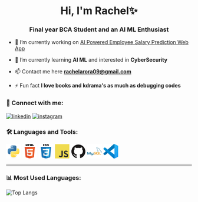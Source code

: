 <h1 align="center">Hi, I'm Rachel✨</h1>
<h3 align="center">Final year BCA Student and an AI ML Enthusiast</h3>

- 🔭 I’m currently working on [AI Powered Employee Salary Prediction Web App](https://github.com/Rachelarora/Employee-Salary-Prediction-Rachel-Arora.git)

- 🌱 I’m currently learning **AI ML** and interested in **CyberSecurity**

- 📫 Contact me here **rachelarora09@gmail.com**

- ⚡ Fun fact **I love books and kdrama's as much as debugging codes**

### 🤝 Connect with me:
<p align="left">
  <a href="https://www.linkedin.com/in/rachel-arora" target="blank"><img align="center" src="https://cdn.jsdelivr.net/npm/simple-icons@v5/icons/linkedin.svg" alt="linkedin" height="30" width="40" /></a>
  <a href="https://www.instagram.com/rachel.aroraa/" target="blank"><img align="center" src="https://cdn.jsdelivr.net/npm/simple-icons@v5/icons/instagram.svg" alt="instagram" height="30" width="40" /></a>
</p>


### 🛠️ Languages and Tools:
<p align="left">
  <img src="https://raw.githubusercontent.com/devicons/devicon/master/icons/python/python-original.svg" alt="python" width="40" height="40"/>
  <img src="https://raw.githubusercontent.com/devicons/devicon/master/icons/html5/html5-original-wordmark.svg" alt="html5" width="40" height="40"/>
  <img src="https://raw.githubusercontent.com/devicons/devicon/master/icons/css3/css3-original-wordmark.svg" alt="css3" width="40" height="40"/>
  <img src="https://raw.githubusercontent.com/devicons/devicon/master/icons/javascript/javascript-original.svg" alt="javascript" width="40" height="40"/>
  <img src="https://raw.githubusercontent.com/devicons/devicon/master/icons/github/github-original.svg" alt="github" width="40" height="40"/>
  <img src="https://raw.githubusercontent.com/devicons/devicon/master/icons/mysql/mysql-original-wordmark.svg" alt="mysql" width="40" height="40"/>
  <img src="https://raw.githubusercontent.com/devicons/devicon/master/icons/vscode/vscode-original.svg" alt="vscode" width="40" height="40"/>
</p>

---

### 📊 Most Used Languages:
![Top Langs](https://github-readme-stats.vercel.app/api/top-langs/?username=rachelarora&layout=compact&theme=default)

